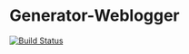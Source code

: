 # Generator-Weblogger

[![Build Status](https://travis-ci.org/adobe-photoshop/generator-weblogger.png?branch=master)](https://travis-ci.org/adobe-photoshop/generator-weblogger)
